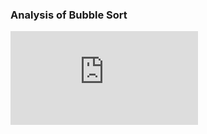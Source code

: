 ### Analysis of Bubble Sort
<iframe src="https://www.youtube.com/embed/4E6CIJgl42I" frameborder="0" allow="autoplay; encrypted-media" allowfullscreen></iframe>


